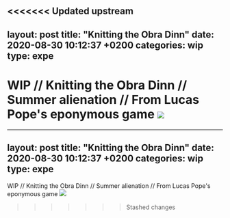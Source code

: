 <<<<<<< Updated upstream
---
layout: post
title:  "Knitting the Obra Dinn"
date:   2020-08-30 10:12:37 +0200
categories: wip
type: expe
---
WIP // Knitting the Obra Dinn // Summer alienation // From Lucas Pope's eponymous game
<img class="photopost" src="{{site.baseurl}}/imgs/od3.gif" onmouseover="this.src='{{site.baseurl}}/imgs/od3.jpg'" onmouseout="this.src='{{site.baseurl}}/imgs/od3.gif'" />
=======
---
layout: post
title:  "Knitting the Obra Dinn"
date:   2020-08-30 10:12:37 +0200
categories: wip
type: expe
---
WIP // Knitting the Obra Dinn // Summer alienation // From Lucas Pope's eponymous game
<img class="photopost" src="{{site.baseurl}}/imgs/od3.gif" onmouseover="this.src='{{site.baseurl}}/imgs/od3.jpg'" onmouseout="this.src='{{site.baseurl}}/imgs/od3.gif'" />
>>>>>>> Stashed changes
